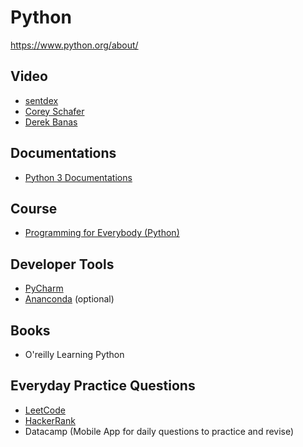 # Python
https://www.python.org/about/

## Video
  - [sentdex](https://www.youtube.com/watch?v=eXBD2bB9-RA&list=PLQVvvaa0QuDeAams7fkdcwOGBpGdHpXln)
  - [Corey Schafer](https://www.youtube.com/user/schafer5/playlists)
  - [Derek Banas](https://www.youtube.com/playlist?list=PLGLfVvz_LVvTn3cK5e6LjhgGiSeVlIRwt)
  
## Documentations
  - [Python 3 Documentations](https://www.python.org/doc/)

## Course
  - [Programming for Everybody (Python)](https://www.coursera.org/course/pythonlearn)


## Developer Tools
  - [PyCharm](http://www.jetbrains.com/pycharm/)
  - [Ananconda](https://www.anaconda.com/download/) (optional)
  
## Books
  - O'reilly Learning Python

## Everyday Practice Questions 
  - [LeetCode](https://leetcode.com/problemset/all/)
  - [HackerRank](https://www.hackerrank.com/dashboard)
  - Datacamp (Mobile App for daily questions to practice and revise)
